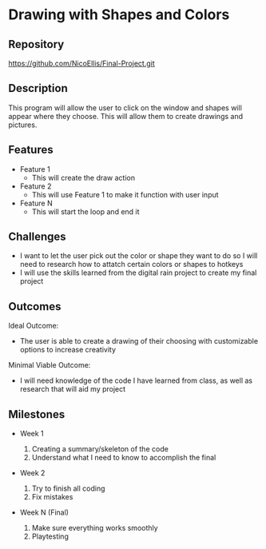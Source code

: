 # Drawing with Shapes and Colors

## Repository
<https://github.com/NicoEllis/Final-Project.git>

## Description
This program will allow the user to click on the window and shapes will appear where they choose. This will allow them to create drawings and pictures.

## Features
- Feature 1
	- This will create the draw action
- Feature 2
	- This will use Feature 1 to make it function with user input
- Feature N 
	- This will start the loop and end it

## Challenges
- I want to let the user pick out the color or shape they want to do so I will need to research how to attatch certain colors or shapes to hotkeys
- I will use the skills learned from the digital rain project to create my final project

## Outcomes
Ideal Outcome:
- The user is able to create a drawing of their choosing with customizable options to increase creativity

Minimal Viable Outcome:
- I will need knowledge of the code I have learned from class, as well as research that will aid my project

## Milestones

- Week 1
  1. Creating a summary/skeleton of the code
  2. Understand what I need to know to accomplish the final

- Week 2
  1. Try to finish all coding
  2. Fix mistakes

- Week N (Final)
  1. Make sure everything works smoothly
  2. Playtesting